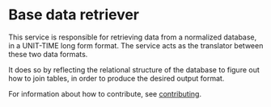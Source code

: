 
# Base data retriever

This service is responsible for retrieving data from a normalized database, in
a UNIT-TIME long form format. The service acts as the translator between these
two data formats.

It does so by reflecting the relational structure of the database to figure out
how to join tables, in order to produce the desired output format.

For information about how to contribute, see [contributing](https://www.github.com/prio-data/contributing).
